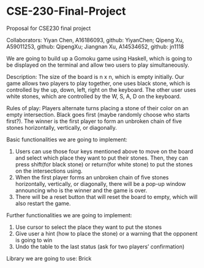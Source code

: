 # CSE-230-Final-Project

Proposal for CSE230 final project

Collaborators: 
Yiyan Chen, A16186093, github: YiyanChen; 
Qipeng Xu, A59011253, github: QipengXu;
Jiangnan Xu, A14534652, github: jn1118

We are going to build up a Gomoku game using Haskell, which is going to be displayed on the terminal and allow two users to play simultaneously. 

Description:
The size of the board is n x n, which is empty initially.
Our game allows two players to play together, one uses black stone, which is controlled by the up, down, left, right on the keyboard. The other user uses white stones, which are controlled by the W, S, A, D on the keyboard. 

Rules of play: Players alternate turns placing a stone of their color on an empty intersection. Black goes first (maybe randomly choose who starts first?). The winner is the first player to form an unbroken chain of five stones horizontally, vertically, or diagonally. 

Basic functionalities we are going to implement:
1. Users can use those four keys mentioned above to move on the board and select which place they want to put their stones. Then, they can press shift(for black stone) or return(for white stone) to put the stones on the intersections using. 
2. When the first player forms an unbroken chain of five stones horizontally, vertically, or diagonally, there will be a pop-up window announcing who is the winner and the game is over.
3. There will be a reset button that will reset the board to empty, which will also restart the game.

Further functionalities we are going to implement:
1. Use cursor to select the place they want to put the stones
2. Give user a hint (how to place the stone) or a warning that the opponent is going to win
3. Undo the table to the last status (ask for two players’ confirmation)

Library we are going to use: Brick
